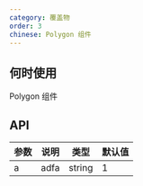 ```yaml
---
category: 覆盖物
order: 3
chinese: Polygon 组件
---
```



## 何时使用

Polygon 组件

## API

| 参数 | 说明 | 类型 | 默认值  |
|-----|------|------|-------|
| a | adfa | string | 1 |